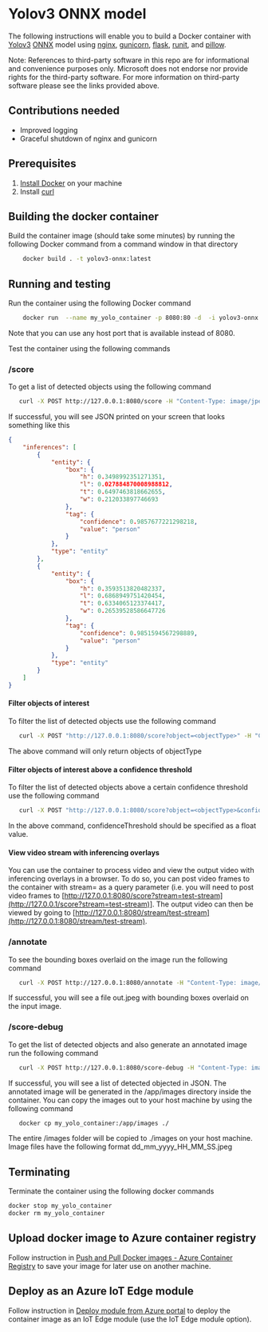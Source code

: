 # Yolov3 ONNX model

The following instructions will enable you to build a Docker container with [Yolov3](http://pjreddie.com/darknet/yolo/) [ONNX](http://onnx.ai/) model using [nginx](https://www.nginx.com/), [gunicorn](https://gunicorn.org/), [flask](https://github.com/pallets/flask), [runit](http://smarden.org/runit/), and [pillow](https://pillow.readthedocs.io/en/stable/index.html).

Note: References to third-party software in this repo are for informational and convenience purposes only. Microsoft does not endorse nor provide rights for the third-party software. For more information on third-party software please see the links provided above.

## Contributions needed

* Improved logging
* Graceful shutdown of nginx and gunicorn

## Prerequisites

1. [Install Docker](http://docs.docker.com/docker-for-windows/install/) on your machine
2. Install [curl](http://curl.haxx.se/)

## Building the docker container

Build the container image (should take some minutes) by running the following Docker command from a command window in that directory

```bash
    docker build . -t yolov3-onnx:latest
```

## Running and testing

Run the container using the following Docker command

```bash
    docker run  --name my_yolo_container -p 8080:80 -d  -i yolov3-onnx:latest
```

Note that you can use any host port that is available instead of 8080.

Test the container using the following commands

### /score

To get a list of detected objects using the following command

```bash
   curl -X POST http://127.0.0.1:8080/score -H "Content-Type: image/jpeg" --data-binary @<image_file_in_jpeg>
```

If successful, you will see JSON printed on your screen that looks something like this

```JSON
{
    "inferences": [
        {
            "entity": {
                "box": {
                    "h": 0.3498992351271351,
                    "l": 0.027884870008988812,
                    "t": 0.6497463818662655,
                    "w": 0.212033897746693
                },
                "tag": {
                    "confidence": 0.9857677221298218,
                    "value": "person"
                }
            },
            "type": "entity"
        },
        {
            "entity": {
                "box": {
                    "h": 0.3593513820482337,
                    "l": 0.6868949751420454,
                    "t": 0.6334065123374417,
                    "w": 0.26539528586647726
                },
                "tag": {
                    "confidence": 0.9851594567298889,
                    "value": "person"
                }
            },
            "type": "entity"
        }
    ]
}
```

#### Filter objects of interest

To filter the list of detected objects use the following command

```bash
   curl -X POST "http://127.0.0.1:8080/score?object=<objectType>" -H "Content-Type: image/jpeg" --data-binary @<image_file_in_jpeg>
```

The above command will only return objects of objectType

#### Filter objects of interest above a confidence threshold

To filter the list of detected objects above a certain confidence threshold use the following command

```bash
   curl -X POST "http://127.0.0.1:8080/score?object=<objectType>&confidence=<confidenceThreshold>" -H "Content-Type: image/jpeg" --data-binary @<image_file_in_jpeg>
```

In the above command, confidenceThreshold should be specified as a float value.

#### View video stream with inferencing overlays

You can use the container to process video and view the output video with inferencing overlays in a browser. To do so, you can post video frames to the container with stream=<stream-id> as a query parameter (i.e. you will need to post video frames to [http://127.0.0.1:8080/score?stream=test-stream](http://127.0.0.1/score?stream=test-stream)]. The output video can then be viewed by going to [http://127.0.0.1:8080/stream/test-stream](http://127.0.0.1:8080/stream/test-stream).

### /annotate

To see the bounding boxes overlaid on the image run the following command

```bash
   curl -X POST http://127.0.0.1:8080/annotate -H "Content-Type: image/jpeg" --data-binary @<image_file_in_jpeg> --output out.jpeg
```

If successful, you will see a file out.jpeg with bounding boxes overlaid on the input image.

### /score-debug

To get the list of detected objects and also generate an annotated image run the following command

```bash
   curl -X POST http://127.0.0.1:8080/score-debug -H "Content-Type: image/jpeg" --data-binary @<image_file_in_jpeg>
```

If successful, you will see a list of detected objected in JSON. The annotated image will be generated in the /app/images directory inside the container. You can copy the images out to your host machine by using the following command

```bash
   docker cp my_yolo_container:/app/images ./
```

The entire /images folder will be copied to ./images on your host machine. Image files have the following format dd_mm_yyyy_HH_MM_SS.jpeg

## Terminating

Terminate the container using the following docker commands

```bash
docker stop my_yolo_container
docker rm my_yolo_container
```

## Upload docker image to Azure container registry

Follow instruction in [Push and Pull Docker images  - Azure Container Registry](http://docs.microsoft.com/en-us/azure/container-registry/container-registry-get-started-docker-cli) to save your image for later use on another machine.

## Deploy as an Azure IoT Edge module

Follow instruction in [Deploy module from Azure portal](https://docs.microsoft.com/en-us/azure/iot-edge/how-to-deploy-modules-portal) to deploy the container image as an IoT Edge module (use the IoT Edge module option).
